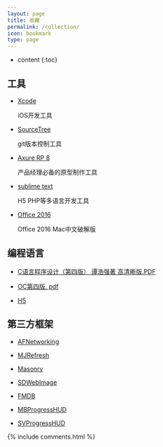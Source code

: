 ```yaml
---
layout: page
title: 收藏
permalink: /collection/
icon: bookmark
type: page
---
```


* content
{:toc}

## 工具

* [Xcode](https://developer.apple.com/download/)

    iOS开发工具

* [SourceTree](https://www.sourcetreeapp.com/)

    git版本控制工具

* [Axure RP 8](https://www.axure.com.cn/3510/)

    产品经理必备的原型制作工具

* [sublime text](http://www.sublimetext.com/)

    H5 PHP等多语言开发工具

* [Office 2016](http://www.sdifen.com/office20161531.html)

    Office 2016 Mac中文破解版

## 编程语言

* [C语言程序设计（第四版） 谭浩强著 高清晰版.PDF](http://vdisk.weibo.com/s/C5_-5UXaTSGMi)

* [OC第四版. pdf](http://download.csdn.net/detail/u010483175/7251307)

* [H5](https://www.w3cschool.cn/html5/)

## 第三方框架

* [AFNetworking](https://github.com/AFNetworking/AFNetworking)

* [MJRefresh](https://github.com/CoderMJLee/MJRefresh)

* [Masonry](https://github.com/SnapKit/Masonry)

* [SDWebImage](https://github.com/rs/SDWebImage)

* [FMDB](https://github.com/ccgus/fmdb)

* [MBProgressHUD](https://github.com/jdg/MBProgressHUD)

* [SVProgressHUD](https://github.com/TransitApp/SVProgressHUD)


{% include comments.html %}
